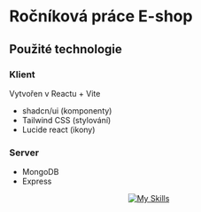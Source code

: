 # Ročníková práce E-shop
## Použité technologie
### Klient
Vytvořen v Reactu + Vite
- shadcn/ui (komponenty)
- Tailwind CSS (stylování)
- Lucide react (ikony)
### Server
- MongoDB
- Express

<div align="center"> 

[![My Skills](https://skillicons.dev/icons?i=js,gcp,azure,react,vue,flutter&perline=3)](https://skillicons.dev)



</div>
